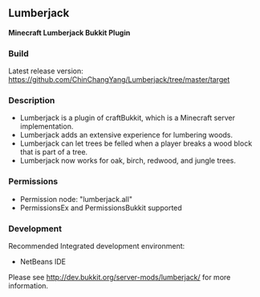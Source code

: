 ## Lumberjack
**Minecraft Lumberjack Bukkit Plugin**

### Build
Latest release version: https://github.com/ChinChangYang/Lumberjack/tree/master/target

### Description
* Lumberjack is a plugin of craftBukkit, which is a Minecraft server implementation.
* Lumberjack adds an extensive experience for lumbering woods.
* Lumberjack can let trees be felled when a player breaks a wood block that is part of a tree.
* Lumberjack now works for oak, birch, redwood, and jungle trees.

### Permissions
* Permission node: "lumberjack.all"
* PermissionsEx and PermissionsBukkit supported

### Development
Recommended Integrated development environment:
* NetBeans IDE

Please see http://dev.bukkit.org/server-mods/lumberjack/ for more information.
